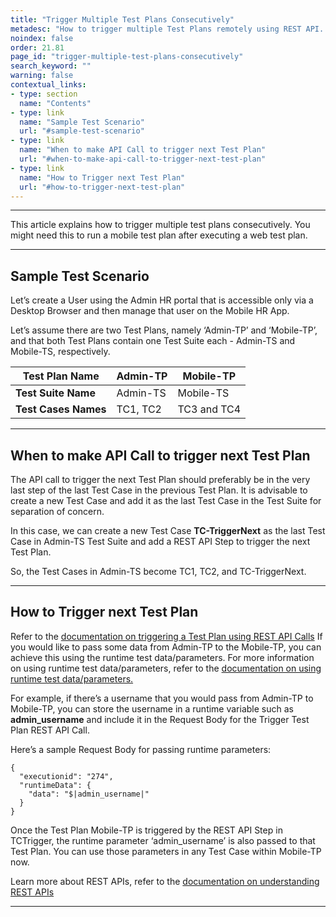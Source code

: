 ```yaml
---
title: "Trigger Multiple Test Plans Consecutively"
metadesc: "How to trigger multiple Test Plans remotely using REST API. With this you can run a Mobile Test Plan after executing a Web Test Plan"
noindex: false
order: 21.81
page_id: "trigger-multiple-test-plans-consecutively"
search_keyword: ""
warning: false
contextual_links:
- type: section
  name: "Contents"
- type: link
  name: "Sample Test Scenario"
  url: "#sample-test-scenario"
- type: link
  name: "When to make API Call to trigger next Test Plan"
  url: "#when-to-make-api-call-to-trigger-next-test-plan"
- type: link
  name: "How to Trigger next Test Plan"
  url: "#how-to-trigger-next-test-plan"
---
```


---

This article explains how to trigger multiple test plans consecutively. You might need this to run a mobile test plan after executing a web test plan.

---

## **Sample Test Scenario**

Let’s create a User using the Admin HR portal that is accessible only via a Desktop Browser and then manage that user on the Mobile HR App.

Let’s assume there are two Test Plans, namely ‘Admin-TP’ and ‘Mobile-TP’, and that both Test Plans contain one Test Suite each - Admin-TS and Mobile-TS, respectively.

|**Test Plan Name**|Admin-TP|Mobile-TP|
|---|---|---|
|**Test Suite Name**|Admin-TS|Mobile-TS|
|**Test Cases Names**|TC1, TC2|TC3 and TC4|

---
## **When to make API Call to trigger next Test Plan**

The API call to trigger the next Test Plan should preferably be in the very last step of the last Test Case in the previous Test Plan. It is advisable to create a new Test Case and add it as the last Test Case in the Test Suite for separation of concern.

In this case, we can create a new Test Case **TC-TriggerNext** as the last Test Case in Admin-TS Test Suite and add a REST API Step to trigger the next Test Plan.

So, the Test Cases in Admin-TS become TC1, TC2, and TC-TriggerNext.

---
## **How to Trigger next Test Plan**

Refer to the [documentation on triggering a Test Plan using REST API Calls](https://testsigma.com/docs/api/examples/trigger-test-plan-wait-completion/)
If you would like to pass some data from Admin-TP to the Mobile-TP, you can achieve this using the runtime test data/parameters. For more information on using runtime test data/parameters, refer to the [documentation on using runtime test data/parameters.](https://testsigma.com/docs/test-data/types/runtime/)

For example, if there’s a username that you would pass from Admin-TP to Mobile-TP, you can store the username in a runtime variable such as **admin_username** and include it in the Request Body for the Trigger Test Plan REST API Call.

Here’s a sample Request Body for passing runtime parameters:

```
{
  "executionid": "274",
  "runtimeData": {
    "data": "$|admin_username|"
  }
}
```



Once the Test Plan Mobile-TP is triggered by the REST API Step in TCTrigger, the runtime parameter ‘admin\_username’ is also passed to that Test Plan. You can use those parameters in any Test Case within Mobile-TP now.

Learn more about REST APIs, refer to the [documentation on understanding REST APIs](https://testsigma.com/docs/api/overview/)

---